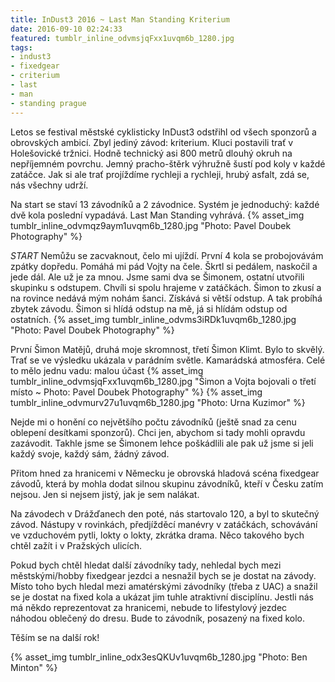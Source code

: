 ```yaml
---
title: InDust3 2016 ~ Last Man Standing Kriterium
date: 2016-09-10 02:24:33
featured: tumblr_inline_odvmsjqFxx1uvqm6b_1280.jpg
tags:
- indust3
- fixedgear
- criterium
- last
- man
- standing prague
---
```

Letos se festival městské cyklisticky InDust3 odstřihl od všech sponzorů a obrovských ambicí. Zbyl jediný závod: kriterium. Kluci postavili trať v Holešovické tržnici. Hodně technický asi 800 metrů dlouhý okruh na nepříjemném povrchu. Jemný pracho-štěrk výhružně šustí pod koly v každé zatáčce. Jak si ale trať projíždíme rychleji a rychleji, hrubý asfalt, zdá se, nás všechny udrží.
<!-- more -->

Na start se staví 13 závodníků a 2 závodnice. Systém je jednoduchý: každé dvě kola poslední vypadává. Last Man Standing vyhrává.
{% asset_img tumblr_inline_odvmqz9aym1uvqm6b_1280.jpg "Photo: Pavel Doubek Photography" %}

_START_
Nemůžu se zacvaknout, čelo mi ujíždí. První 4 kola se probojovávám zpátky dopředu. Pomáhá mi pád Vojty na čele. Škrtl si pedálem, naskočil a jede dál. Ale už je za mnou. Jsme sami dva se Šimonem, ostatní utvořili skupinku s odstupem. Chvíli si spolu hrajeme v zatáčkách. Šimon to zkusí a na rovince nedává mým nohám šanci. Získává si větší odstup. A tak probíhá zbytek závodu. Šimon si hlídá odstup na mě, já si hlídám odstup od ostatních.
{% asset_img tumblr_inline_odvms3iRDk1uvqm6b_1280.jpg "Photo: Pavel Doubek Photography" %}

První Šimon Matějů, druhá moje skromnost, třetí Šimon Klimt. Bylo to skvělý. Trať se ve výsledku ukázala v parádním světle. Kamarádská atmosféra. Celé to mělo jednu vadu: malou účast
{% asset_img tumblr_inline_odvmsjqFxx1uvqm6b_1280.jpg "Šimon a Vojta bojovali o třetí místo ~ Photo: Pavel Doubek Photography" %}
{% asset_img tumblr_inline_odvmurv27u1uvqm6b_1280.jpg "Photo: Urna Kuzimor" %}

Nejde mi o honění co největšího počtu závodníků (ještě snad za cenu oblepení desítkami sponzorů). Chci jen, abychom si tady mohli opravdu zazávodit. Takhle jsme se Šimonem lehce poškádlili ale pak už jsme si jeli každý svoje, každý sám, žádný závod.

Přitom hned za hranicemi v Německu je obrovská hladová scéna fixedgear závodů, která by mohla dodat silnou skupinu závodníků, kteří v Česku zatím nejsou. Jen si nejsem jistý, jak je sem nalákat.

Na závodech v Drážďanech den poté, nás startovalo 120, a byl to skutečný závod. Nástupy v rovinkách, předjížděcí manévry v zatáčkách, schovávání ve vzduchovém pytli, lokty o lokty, zkrátka drama. Něco takového bych chtěl zažít i v Pražských ulicích.

Pokud bych chtěl hledat další závodníky tady, nehledal bych mezi městskými/hobby fixedgear jezdci a nesnažil bych se je dostat na závody. Místo toho bych hledal mezi amatérskými závodníky (třeba z UAC) a snažil se je dostat na fixed kola a ukázat jim tuhle atraktivní disciplínu. Jestli nás má někdo reprezentovat za hranicemi, nebude to lifestylový jezdec náhodou oblečený do dresu. Bude to závodník, posazený na fixed kolo.

Těším se na další rok!

{% asset_img tumblr_inline_odx3esQKUv1uvqm6b_1280.jpg "Photo: Ben Minton" %}




